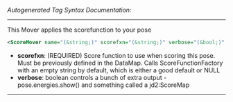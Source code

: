 _Autogenerated Tag Syntax Documentation:_

---
This Mover applies the scorefunction to your pose

```xml
<ScoreMover name="(&string;)" scorefxn="(&string;)" verbose="(&bool;)" />
```

-   **scorefxn**: (REQUIRED) Score function to use when scoring this pose. Must be previously defined in the DataMap. Calls ScoreFunctionFactory with an empty string by default, which is either a good default or NULL
-   **verbose**: boolean controls a bunch of extra output - pose.energies.show() and something called a jd2:ScoreMap

---
